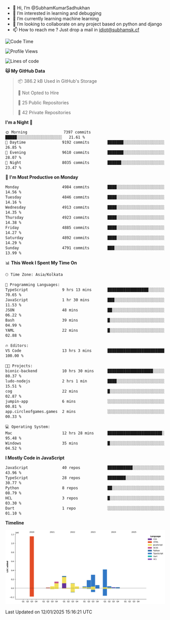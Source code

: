 - 👋 Hi, I’m @SubhamKumarSadhukhan
- 👀 I’m interested in learning and debugging
- 🌱 I’m currently learning machine learning
- 💞️ I’m looking to collaborate on any project based on python and django
- 📫 How to reach me ?
      Just drop a mail in idiot@subhamsk.cf

<!---
SubhamKumarSadhukhan/SubhamKumarSadhukhan is a ✨ special ✨ repository because its `README.md` (this file) appears on your GitHub profile.
You can click the Preview link to take a look at your changes.
--->


<!--START_SECTION:waka-->
![Code Time](http://img.shields.io/badge/Code%20Time-2%2C703%20hrs%2034%20mins-blue)

![Profile Views](http://img.shields.io/badge/Profile%20Views-0-blue)

![Lines of code](https://img.shields.io/badge/From%20Hello%20World%20I%27ve%20Written-2.8%20million%20lines%20of%20code-blue)

**🐱 My GitHub Data** 

> 📦 386.2 kB Used in GitHub's Storage 
 > 
> 🚫 Not Opted to Hire
 > 
> 📜 25 Public Repositories 
 > 
> 🔑 42 Private Repositories 
 > 
**I'm a Night 🦉** 

```text
🌞 Morning                7397 commits        █████░░░░░░░░░░░░░░░░░░░░   21.61 % 
🌆 Daytime                9192 commits        ███████░░░░░░░░░░░░░░░░░░   26.85 % 
🌃 Evening                9610 commits        ███████░░░░░░░░░░░░░░░░░░   28.07 % 
🌙 Night                  8035 commits        ██████░░░░░░░░░░░░░░░░░░░   23.47 % 
```
📅 **I'm Most Productive on Monday** 

```text
Monday                   4984 commits        ████░░░░░░░░░░░░░░░░░░░░░   14.56 % 
Tuesday                  4846 commits        ████░░░░░░░░░░░░░░░░░░░░░   14.16 % 
Wednesday                4913 commits        ████░░░░░░░░░░░░░░░░░░░░░   14.35 % 
Thursday                 4923 commits        ████░░░░░░░░░░░░░░░░░░░░░   14.38 % 
Friday                   4885 commits        ████░░░░░░░░░░░░░░░░░░░░░   14.27 % 
Saturday                 4892 commits        ████░░░░░░░░░░░░░░░░░░░░░   14.29 % 
Sunday                   4791 commits        ███░░░░░░░░░░░░░░░░░░░░░░   13.99 % 
```


📊 **This Week I Spent My Time On** 

```text
🕑︎ Time Zone: Asia/Kolkata

💬 Programming Languages: 
TypeScript               9 hrs 13 mins       ██████████████████░░░░░░░   70.65 % 
JavaScript               1 hr 30 mins        ███░░░░░░░░░░░░░░░░░░░░░░   11.53 % 
JSON                     48 mins             ██░░░░░░░░░░░░░░░░░░░░░░░   06.22 % 
Bash                     39 mins             █░░░░░░░░░░░░░░░░░░░░░░░░   04.99 % 
YAML                     22 mins             █░░░░░░░░░░░░░░░░░░░░░░░░   02.88 % 

🔥 Editors: 
VS Code                  13 hrs 3 mins       █████████████████████████   100.00 % 

🐱‍💻 Projects: 
bionic-backend           10 hrs 30 mins      ████████████████████░░░░░   80.37 % 
ludo-nodejs              2 hrs 1 min         ████░░░░░░░░░░░░░░░░░░░░░   15.51 % 
cog                      22 mins             █░░░░░░░░░░░░░░░░░░░░░░░░   02.87 % 
jumpin-app               6 mins              ░░░░░░░░░░░░░░░░░░░░░░░░░   00.81 % 
app.circleofgames.games  2 mins              ░░░░░░░░░░░░░░░░░░░░░░░░░   00.33 % 

💻 Operating System: 
Mac                      12 hrs 28 mins      ████████████████████████░   95.48 % 
Windows                  35 mins             █░░░░░░░░░░░░░░░░░░░░░░░░   04.52 % 
```

**I Mostly Code in JavaScript** 

```text
JavaScript               40 repos            ███████████░░░░░░░░░░░░░░   43.96 % 
TypeScript               28 repos            ████████░░░░░░░░░░░░░░░░░   30.77 % 
Python                   8 repos             ██░░░░░░░░░░░░░░░░░░░░░░░   08.79 % 
HCL                      3 repos             █░░░░░░░░░░░░░░░░░░░░░░░░   03.30 % 
Dart                     1 repo              ░░░░░░░░░░░░░░░░░░░░░░░░░   01.10 % 
```



**Timeline**

![Lines of Code chart](https://raw.githubusercontent.com/SubhamKumarSadhukhan/SubhamKumarSadhukhan/main/assets/bar_graph.png)


 Last Updated on 12/01/2025 15:16:21 UTC
<!--END_SECTION:waka-->
